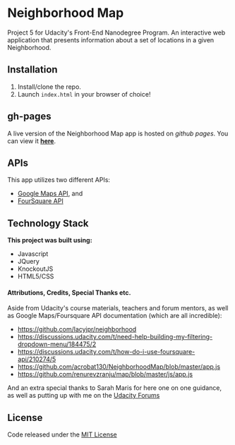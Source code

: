 # Neighborhood Map

Project 5 for Udacity's Front-End Nanodegree Program. An interactive web application that presents information about a set of locations in a given Neighborhood.

## Installation
1. Install/clone the repo.
2. Launch `index.html` in your browser of choice!

## gh-pages

A live version of the Neighborhood Map app is hosted on _github pages_. You can view it **[here](https://mickeytotes.github.io/neighborhood-map/)**.

## APIs
This app utilizes two different APIs:
  - [Google Maps API](https://developers.google.com/maps/), and
  - [FourSquare API](https://developer.foursquare.com/)

## Technology Stack
  **This project was built using:**
  - Javascript
  - JQuery
  - KnockoutJS
  - HTML5/CSS

#### Attributions, Credits, Special Thanks etc.
  Aside from Udacity's course materials, teachers and forum mentors, as well as Google Maps/Foursquare API documentation (which are all incredible):
  - https://github.com/lacyjpr/neighborhood
  - https://discussions.udacity.com/t/need-help-building-my-filtering-dropdown-menu/184475/2
  - https://discussions.udacity.com/t/how-do-i-use-foursquare-api/210274/5
  - https://github.com/acrobat130/NeighborhoodMap/blob/master/app.js
  - https://github.com/renurevzranju/map/blob/master/js/app.js

  And an extra special thanks to Sarah Maris for here one on one guidance, as well as putting up with me on the [Udacity Forums](https://discussions.udacity.com/t/having-trouble-filtering-items/211011/14)

## License
Code released under the [MIT License](/LICENSE)
